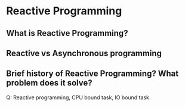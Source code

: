 # Reactive Programming

## What is Reactive Programming?

## Reactive vs Asynchronous programming

## Brief history of Reactive Programming? What problem does it solve?

Q: Reactive programming, CPU bound task, IO bound task









